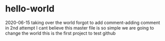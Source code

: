 # hello-world
2020-06-15 taking over the world
forgot to add comment-adding comment in 2nd attempt
I cant believe this master file is so simple
we are going to change the world
this is the first project to test github
